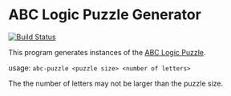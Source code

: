 ABC Logic Puzzle Generator
==========================

[![Build Status](https://travis-ci.org/pa-ba/abc-puzzle.svg?branch=master)](https://travis-ci.org/pa-ba/abc-puzzle)


This program generates instances of the
[ABC Logic Puzzle](http://en.wikipedia.org/wiki/Buchstabensalat_%28logic_puzzle%29).

usage: `abc-puzzle <puzzle size> <number of letters>`

The the number of letters may not be larger than the puzzle size.
